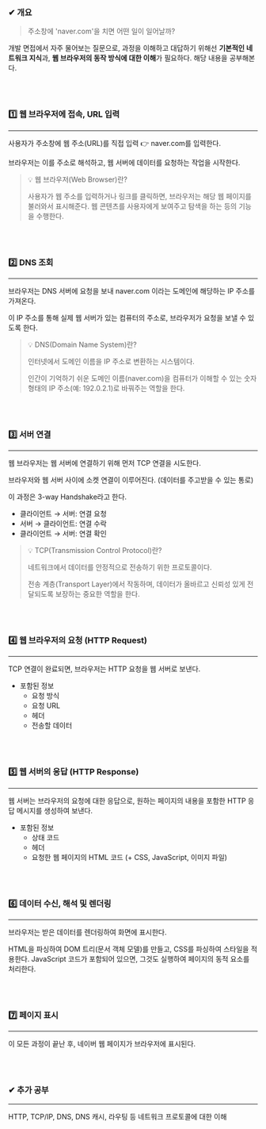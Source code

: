 ### ✔ 개요 
> 주소창에 'naver.com'을 치면 어떤 일이 일어날까?

개발 면접에서 자주 물어보는 질문으로, 과정을 이해하고 대답하기 위해선
**기본적인 네트워크 지식**과,
**웹 브라우저의 동작 방식에 대한 이해**가 필요하다.
해당 내용을 공부해본다.

<br>
<br>

### 1️⃣ 웹 브라우저에 접속, URL 입력

---
사용자가 주소창에 웹 주소(URL)를 직접 입력 👉 naver.com를 입력한다.

브라우저는 이를 주소로 해석하고, 웹 서버에 데이터를 요청하는 작업을 시작한다.


> 💡 웹 브라우저(Web Browser)란?
> 
> 사용자가 웹 주소를 입력하거나 링크를 클릭하면, 
> 브라우저는 해당 웹 페이지를 불러와서 표시해준다.
> 웹 콘텐츠를 사용자에게 보여주고 탐색을 하는 등의 기능을 수행한다.

<br>
<br>

### 2️⃣ DNS 조회

---
브라우저는 DNS 서버에 요청을 보내 naver.com 이라는 도메인에 해당하는 IP 주소를 가져온다.

이 IP 주소를 통해 실제 웹 서버가 있는 컴퓨터의 주소로, 브라우저가 요청을 보낼 수 있도록 한다.


> 💡 DNS(Domain Name System)란?
>
> 인터넷에서 도메인 이름을 IP 주소로 변환하는 시스템이다.
> 
> 인간이 기억하기 쉬운 도메인 이름(naver.com)을 컴퓨터가 이해할 수 있는 숫자 형태의 IP 주소(예: 192.0.2.1)로 바꿔주는 역할을 한다.

<br>
<br>

### 3️⃣ 서버 연결

---
웹 브라우저는 웹 서버에 연결하기 위해 먼저 TCP 연결을 시도한다.

브라우저와 웹 서버 사이에 소켓 연결이 이루어진다.
(데이터를 주고받을 수 있는 통로)

이 과정은 3-way Handshake라고 한다.
- 클라이언트 → 서버: 연결 요청
- 서버 → 클라이언트: 연결 수락
- 클라이언트 → 서버: 연결 확인

> 💡 TCP(Transmission Control Protocol)란?
>
> 네트워크에서 데이터를 안정적으로 전송하기 위한 프로토콜이다.
>
> 전송 계층(Transport Layer)에서 작동하며, 데이터가 올바르고 신뢰성 있게 전달되도록 보장하는 중요한 역할을 한다.

<br>
<br>

### 4️⃣ 웹 브라우저의 요청 (HTTP Request)

---
TCP 연결이 완료되면, 브라우저는 HTTP 요청을 웹 서버로 보낸다.

- 포함된 정보
  - 요청 방식
  - 요청 URL
  - 헤더
  - 전송할 데이터 

<br>
<br>

### 5️⃣ 웹 서버의 응답 (HTTP Response)

---
웹 서버는 브라우저의 요청에 대한 응답으로, 원하는 페이지의 내용을 포함한 HTTP 응답 메시지를 생성하여 보낸다.

- 포함된 정보
    - 상태 코드
    - 헤더
    - 요청한 웹 페이지의 HTML 코드 (+ CSS, JavaScript, 이미지 파일)

<br>
<br>

### 6️⃣ 데이터 수신, 해석 및 렌더링

---
브라우저는 받은 데이터를 렌더링하여 화면에 표시한다. 

HTML을 파싱하여 DOM 트리(문서 객체 모델)를 만들고, 
CSS를 파싱하여 스타일을 적용한다. 
JavaScript 코드가 포함되어 있으면, 
그것도 실행하여 페이지의 동적 요소를 처리한다.

<br>
<br>

### 7️⃣ 페이지 표시

---
이 모든 과정이 끝난 후, 네이버 웹 페이지가 브라우저에 표시된다.

<br>
<br>

### ✔ 추가 공부

---
HTTP, TCP/IP, DNS, DNS 캐시, 라우팅 등 네트워크 프로토콜에 대한 이해